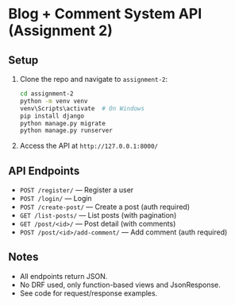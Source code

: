 # Blog + Comment System API (Assignment 2)

## Setup

1. Clone the repo and navigate to `assignment-2`:
   ```sh
   cd assignment-2
   python -m venv venv
   venv\Scripts\activate  # On Windows
   pip install django
   python manage.py migrate
   python manage.py runserver
   ```

2. Access the API at `http://127.0.0.1:8000/`

## API Endpoints

- `POST /register/` — Register a user
- `POST /login/` — Login
- `POST /create-post/` — Create a post (auth required)
- `GET /list-posts/` — List posts (with pagination)
- `GET /post/<id>/` — Post detail (with comments)
- `POST /post/<id>/add-comment/` — Add comment (auth required)

## Notes
- All endpoints return JSON.
- No DRF used, only function-based views and JsonResponse.
- See code for request/response examples. 